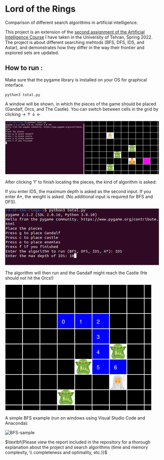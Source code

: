# Lord of the Rings
Comparison of different search algorithms in artificial intelligence.

This project is an extension of the [second assignment of the Artificial Intelligence Course](https://github.com/amirmahdiansaripour/Artificial-Inteligence-Assigments) I have taken in the University of Tehran, Spring 2022. The project is about different searching mehtods (BFS, DFS, IDS, and Astar), and demonstrates how they differ in the way their frontier and explored sets are updated.

## How to run :

Make sure that the pygame library is installed on your OS for graphical interface.

`
python3 total.py
`

A window will be shown, in which the pieces of the game should be placed (Gandalf, Orcs, and The Castle). You can switch between cells in the grid by clicking → ↑ ↓ ← 

![img1](./screen-photos/1.png)


After clicking 'f' to finish locating the pieces, the kind of algorithm is asked:

If you enter IDS, the maximum depth is asked as the second input. If you enter A*, the weight is asked. (No additional input is required for BFS and DFS).

![img2](./screen-photos/2.png)

The algorithm will then run and the Gandalf might reach the Castle (He should not hit the Orcs!) 

![img3](./screen-photos/3.png)

A simple BFS example (run on windows using Visual Studio Code and Anaconda):

![BFS-sample](./screen-photos/BFS-sample.gif)

$\textbf{Please view the report included in the repository for a thorough explanation about the project and search algorithms (time and memory complexity, \\
completeness and optimality, etc.)}$



